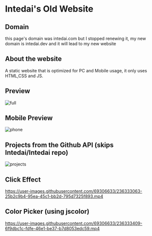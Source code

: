 # Intedai's  Old Website
## Domain
this page's domain was intedai.com but I stopped renewing it, my new domain is intedai.dev and it will lead to my new website

## About the website
A static website that is optimized for PC and Mobile usage, it only uses HTML,CSS and JS.  

## Preview
![full](https://user-images.githubusercontent.com/69306633/236333034-9b8e4415-df72-4ff0-9bfd-b00bdc3957e9.png)

## Mobile Preview
![phone](https://user-images.githubusercontent.com/69306633/236333139-556c93eb-d637-43c7-ac19-5fb7f6181655.png)

## Projects from the Github API (skips Intedai/Intedai repo)
![projects](https://user-images.githubusercontent.com/69306633/236333287-c15dec19-a80a-47ad-a8c6-4d6f068494c0.png)

## Click Effect
https://user-images.githubusercontent.com/69306633/236333063-25b2c9b4-95ea-45c1-bb2d-795d7325f893.mp4

## Color Picker (using jscolor)
https://user-images.githubusercontent.com/69306633/236333409-6f9dbc1c-fdfe-46e1-be37-b7d8053edc59.mp4

